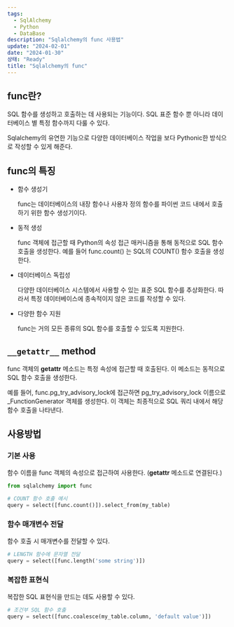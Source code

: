 ```yaml
---
tags:
  - SqlAlchemy
  - Python
  - DataBase
description: "Sqlalchemy의 func 사용법"
update: "2024-02-01"
date: "2024-01-30"
상태: "Ready"
title: "Sqlalchemy의 func"
---
```

## func란? 

SQL 함수를 생성하고 호출하는 데 사용되는 기능이다. SQL 표준 함수 뿐 아니라 데이터베이스 별 특정 함수까지 다룰 수 있다. 

Sqlalchemy의 유연한 기능으로 다양한 데이터베이스 작업을 보다 Pythonic한 방식으로 작성할 수 있게 해준다. 

## func의 특징

- 함수 생성기

    func는 데이터베이스의 내장 함수나 사용자 정의 함수를 파이썬 코드 내에서 호출하기 위한 함수 생성기이다. 

- 동적 생성

    func 객체에 접근할 때 Python의 속성 접근 매커니즘을 통해 동적으로 SQL 함수 호출을 생성한다. 예를 들어 func.count() 는 SQL의 COUNT() 함수 호출을 생성한다. 

- 데이터베이스 독립성

    다양한 데이터베이스 시스템에서 사용할 수 있는 표준 SQL 함수를 추상화한다. 따라서 특정 데이터베이스에 종속적이지 않은 코드를 작성할 수 있다. 

- 다양한 함수 지원

    func는 거의 모든 종류의 SQL 함수를 호출할 수 있도록 지원한다. 

## `__getattr__` method

func 객체의 __getattr__ 메소드는 특정 속성에 접근할 때 호출된다. 이 메소드는 동적으로 SQL 함수 호출을 생성한다. 

예를 들어, func.pg_try_advisory_lock에 접근하면 pg_try_advisory_lock 이름으로 _FunctionGenerator 객체를 생성한다. 이 객체는 최종적으로 SQL 쿼리 내에서 해당 함수 호출을 나타낸다. 

## 사용방법

### 기본 사용

함수 이름을 func 객체의 속성으로 접근하여 사용한다. (__getattr__ 메소드로 연결된다.)

```python
from sqlalchemy import func

# COUNT 함수 호출 예시
query = select([func.count()]).select_from(my_table)
```

### 함수 매개변수 전달

함수 호출 시 매개변수를 전달할 수 있다. 

```python
# LENGTH 함수에 문자열 전달
query = select([func.length('some string')])
```

### 복잡한 표현식

복잡한 SQL 표현식을 만드는 데도 사용할 수 있다. 

```python
# 조건부 SQL 함수 호출
query = select([func.coalesce(my_table.column, 'default value')])
```




